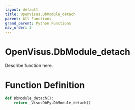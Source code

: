 ```yaml
---
layout: default
title: OpenVisus.DbModule_detach
parent: All Functions
grand_parent: Python Functions
nav_order: 2
---
```


# OpenVisus.DbModule_detach

Describe function here.

# Function Definition

```python
def DbModule_detach():
    return _VisusDbPy.DbModule_detach()
```